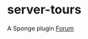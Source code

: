 # server-tours
A Sponge plugin [Forum](https://forums.spongepowered.org/t/servertours-tutorial-paths-for-new-server-members/13072)